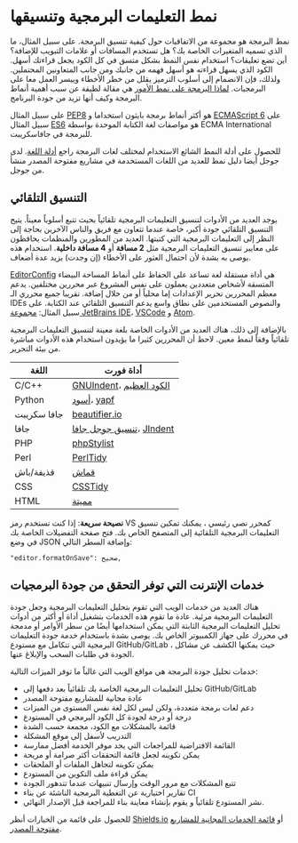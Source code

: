 # نمط التعليمات البرمجية وتنسيقها

نمط البرمجة هو مجموعة من الاتفاقيات حول كيفية تنسيق البرمجة. على سبيل المثال، ما الذي تسميه المتغيرات الخاصة بك؟ هل تستخدم المسافات أو علامات التبويب للإضافة؟ أين تضع تعليقات؟ استخدام نفس النمط بشكل متسق في كل الكود يجعل قراءتك أسهل. الكود الذي يسهل قراءته هو أسهل فهمه من جانبك ومن جانب المتعاونين المحتملين. ولذلك، فإن الانضمام إلى أسلوب الترميز يقلل من خطر الأخطاء وييسر العمل معا على البرمجيات. [لماذا البرمجة على نمط الأمور](http://coding.smashingmagazine.com/2012/10/25/why-coding-style-matters/) هي مقالة لطيفة عن سبب أهمية أنماط البرمجة وكيف أنها تزيد من جودة البرنامج.

على سبيل المثال [PEP8](https://www.python.org/dev/peps/pep-0008/) هو أكثر أنماط برمجة بايثون استخداما و [ECMAScript 6](http://es6-features.org/) على سبيل المثال [ES6](http://es6-features.org/) هو مواصفات لغة الكتابة الموحدة بواسطة ECMA International للبرمجة في جافاسكريبت.

للحصول على أدلة النمط الشائع الاستخدام لمختلف لغات البرمجة راجع [أدلة اللغة](https://guide.esciencecenter.nl/best_practices/language_guides/languages_overview.html). لدى جوجل أيضا دليل نمط [](https://code.google.com/p/google-styleguide/) للعديد من اللغات المستخدمة في مشاريع مفتوحة المصدر منشأ من جوجل.

## التنسيق التلقائي

يوجد العديد من الأدوات لتنسيق التعليمات البرمجية تلقائياً بحيث تتبع أسلوباً معيناً. يتيح التنسيق التلقائي جودة أكبر، خاصة عندما تتعاون مع فريق والناس الآخرين بحاجة إلى النظر إلى التعليمات البرمجية التي كتبتها. العديد من المطورين والمنظمات يحافظون على معايير تنسيق التعليمات البرمجية مثل **2 مسافة** أو **4 مسافة داخلية**. استخدام هذه يوصى به بشدة لأن احتمال العثور على الأخطاء (إن وجدت) يزيد عدة أضعاف.

[EditorConfig](https://editorconfig.org) هي أداة مستقلة لغة تساعد على الحفاظ على أنماط المساحة البيضاء المتسقة لأشخاص متعددين يعملون على نفس المشروع عبر محررين مختلفين. يدعم معظم المحررين تحرير الإعدادات إما محلياً أو من خلال إضافة. تقريبا جميع محرري الـ IDEs والنصوص المستخدمين على نطاق واسع يدعم التنسيق التلقائي عند الكتابة. على سبيل المثال: [مجموعة JetBrains IDE](https://www.jetbrains.com/products.html#)، [VSCode](https://code.visualstudio.com/) و [Atom](https://atom.io/).

بالإضافة إلى ذلك، هناك العديد من الأدوات الخاصة بلغة معينة لتنسيق التعليمات البرمجية تلقائياً وفقاً لنمط معين. لاحظ أن المحررين كثيرا ما يؤيدون استخدام هذه الأدوات مباشرة من بيئة التحرير.

| اللغة       | أداة فورت                                                                                                      |
| ----------- | -------------------------------------------------------------------------------------------------------------- |
| C/C++       | [GNUIndent](http://www.gnu.org/software/indent/)، [الكود العظيم](http://sourceforge.net/projects/gcgreatcode/) |
| Python      | [أسود](https://black.readthedocs.io)، [yapf](https://pypi.org/project/yapf/)                                   |
| جافا سكريبت | [beautifier.io](https://beautifier.io/)                                                                        |
| جافا        | [تنسيق جوجل جافا](https://github.com/google/google-java-format)، [JIndent](http://www.jindent.com/)            |
| PHP         | [phpStylist](http://sourceforge.net/projects/phpstylist/)                                                      |
| Perl        | [PerlTidy](http://perltidy.sourceforge.net/)                                                                   |
| قذيفة/باش   | [قماش](http://www.bolthole.com/AWK.html)                                                                       |
| CSS         | [CSSTidy](http://csstidy.sourceforge.net/)                                                                     |
| HTML        | [مميتة](http://tidy.sourceforge.net/)                                                                          |

**نصيحة سريعة**: إذا كنت تستخدم رمز VS كمحرر نصي رئيسي ، يمكنك تمكين تنسيق التعليمات البرمجية التلقائية إلى المتصفح الخاص بك. فتح صفحة التفضيلات الخاصة بك في وضع JSON وإضافة السطر التالي:

```
"editor.formatOnSave": صحيح,
```

## خدمات الإنترنت التي توفر التحقق من جودة البرمجيات

هناك العديد من خدمات الويب التي تقوم بتحليل التعليمات البرمجية وجعل جودة التعليمات البرمجية مرئية. عادة ما تقوم هذه الخدمات بتشغيل أداة أو أكثر من أدوات تحليل التعليمات البرمجية الثابتة التي يمكن استخدامها أيضًا من سطر الأوامر أو مدمجة في محررك على جهاز الكمبيوتر الخاص بك. يوصى بشدة باستخدام خدمة جودة التعليمات البرمجية التي تتكامل مع مستودع GitHub/GitLab ، حيث يمكنها الكشف عن مشاكل الجودة في طلبات السحب والإبلاغ عنها.

خدمات تحليل جودة البرمجة هي مواقع الويب التي غالباً ما توفر الميزات التالية:

- تحليل التعليمات البرمجية الخاصة بك تلقائياً بعد دفعها إلى GitHub/GitLab
- عادة مجانية للمشاريع مفتوحة المصدر
- دعم لغات برمجة متعددة، ولكن ليس لكل لغة نفس المستوى من الميزات
- درجة أو درجة لجودة كل الكود البرمجي في المستودع
- قائمة بالمشكلات مع الكود، مجمعة حسب الشدة
- التدريب لأسفل إلى موقع المشكلة
- القائمة الافتراضية للمراجعات التي يجد موفر الخدمة أفضل ممارسة
- يمكن تكوينه لجعل قائمة التحققات أكثر صرامة أو مريحة
- يمكن تكوينه لتجاهل الملفات أو الملحقات
- يمكن قراءة ملف التكوين من المستودع
- تتبع المشكلات مع مرور الوقت وإرسال تنبيهات عندما تتدهور الجودة
- تقارير اختيارية عن التغطية البرمجية الناشئة عن بناء CI
- نشر المستودع تلقائياً و يقوم بإنشاء معاينة بناء للمراجعة قبل الإصدار النهائي.

للحصول على قائمة من الخيارات أنظر [Shields.io](https://shields.io/category/analysis) أو [قائمة الخدمات المجانية للمشاريع مفتوحة المصدر](https://github.com/ripienaar/free-for-dev#code-quality).
